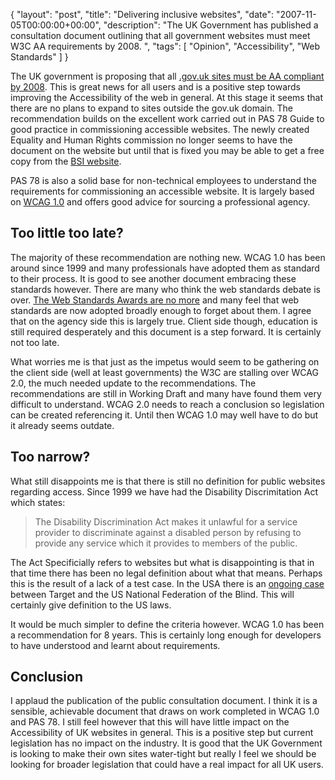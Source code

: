 {
  "layout": "post",
  "title": "Delivering inclusive websites",
  "date": "2007-11-05T00:00:00+00:00",
  "description": "The UK Government has published a consultation document outlining that all government websites must meet W3C AA requirements by 2008. ",
  "tags": [
    "Opinion",
    "Accessibility",
    "Web Standards"
  ]
}

The UK government is proposing that all [.gov.uk sites must be AA compliant by 2008][1]. This is great news for all users and is a positive step towards improving the Accessibility of the web in general. At this stage it seems that there are no plans to expand to sites outside the gov.uk domain. The recommendation builds on the excellent work carried out in PAS 78 Guide to good practice in commissioning accessible websites. The newly created Equality and Human Rights commission no longer seems to have the document on the website but until that is fixed you may be able to get a free copy from the [BSI website][2].

PAS 78 is also a solid base for non-technical employees to understand the requirements for commissioning an accessible website. It is largely based on [WCAG 1.0]() and offers good advice for sourcing a professional agency. 

## Too little too late?

The majority of these recommendation are nothing new. WCAG 1.0 has been around since 1999 and many professionals have adopted them as standard to their process. It is good to see another document embracing these standards however. There are many who think the web standards debate is over. [The Web Standards Awards are no more][3] and many feel that web standards are now adopted broadly enough to forget about them. I agree that on the agency side this is largely true. Client side though, education is still required desperately and this document is a step forward. It is certainly not too late.

What worries me is that just as the impetus would seem to be gathering on the client side (well at least governments) the W3C are stalling over WCAG 2.0, the much needed update to the recommendations. The recommendations are still in Working Draft and many have found them very difficult to understand. WCAG 2.0 needs to reach a conclusion so legislation can be created referencing it. Until then WCAG 1.0 may well have to do but it already seems outdate.

## Too narrow?

What still disappoints me is that there is still no definition for public websites regarding access. Since 1999 we have had the Disability Discrimitation Act which states:

> The Disability Discrimination Act makes it unlawful for a service provider to discriminate against a disabled person by refusing to provide any service which it provides to members of the public.

The Act Specificially refers to websites but what is disappointing is that in that time there has been no legal definition about what that means. Perhaps this is the result of a lack of a test case. In the USA there is an [ongoing case][4] between Target and the US National Federation of the Blind. This will certainly give definition to the US laws. 

It would be much simpler to define the criteria however. WCAG 1.0 has been a recommendation for 8 years. This is certainly long enough for developers to have understood and learnt about requirements. 

## Conclusion

I applaud the publication of the public consultation document. I think it is a sensible, achievable document that draws on work completed in WCAG 1.0 and PAS 78. I still feel however that this will have little impact on the Accessibility of UK websites in general. This is a positive step but current legislation has no impact on the industry. It is good that the UK Government is looking to make their own sites water-tight but really I feel we should be looking for broader legislation that could have a real impact for all UK users.

 [1]: http://www.cabinetoffice.gov.uk/government_it/web_guidelines/consultations.aspx
 [2]: http://www.bsi-global.com/en/Shop/Publication-Detail/?pid=000000000030129227
 [3]: http://www.andybudd.com/archives/2006/05/a_sad_farewell_to_the_web_standards_awards/
 [4]: http://www.456bereastreet.com/archive/200710/update_on_the_target_accessibility_lawsuit/
